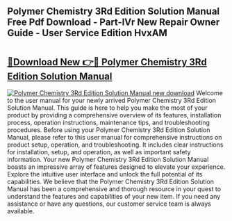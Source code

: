 ## Polymer Chemistry 3Rd Edition Solution Manual Free Pdf Download - Part-lVr New Repair Owner Guide - User Service Edition HvxAM

# <h2><a href="http://bc68620.oget.top/?id=Polymer+Chemistry+3Rd+Edition+Solution+Manual">🔗Download New 👉🔴 Polymer Chemistry 3Rd Edition Solution Manual</a></h2>

[![Polymer Chemistry 3Rd Edition Solution Manual new download](https://i.imgur.com/5g1atiW.png)](http://bc68620.oget.top/?id=Polymer+Chemistry+3Rd+Edition+Solution+Manual)
Welcome to the user manual for your newly arrived Polymer Chemistry 3Rd Edition Solution Manual. This guide is here to help you make the most of your product by providing a comprehensive overview of its features, installation process, operation instructions, maintenance tips, and troubleshooting procedures. Before using your Polymer Chemistry 3Rd Edition Solution Manual, please refer to this user manual for comprehensive instructions on product setup, operation, and troubleshooting. It includes clear instructions for installation, setup, and operation, as well as important safety information. Your new Polymer Chemistry 3Rd Edition Solution Manual boasts an impressive array of features designed to elevate your experience. Explore the intuitive user interface and unlock the full potential of its capabilities. We believe that the Polymer Chemistry 3Rd Edition Solution Manual has been a comprehensive and thorough resource in your quest to understand the features and capabilities of your new item. If you need any assistance or have any questions, our customer service team is always available.
